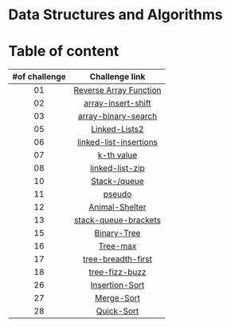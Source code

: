 # Data Structures and Algorithms

# Table of content

| #of challenge|Challenge link  | 
| :---: | :---: |
| 01 | [Reverse Array Function](./code-challenges/ch1-array-reverse/README.md) |
| 02 | [array-insert-shift](./code-challenges/ch2-array-insert-shift/README.md) |
| 03 | [array-binary-search](./code-challenges/ch3-array-binary-search/README.md) 
| 05 | [Linked-Lists2](./linked-list/readme/single.list.md) |
| 06 | [linked-list-insertions](./linked-list/readme/extend.md) |
| 07 | [k-th value](./linked-list/readme/kth.md) |
| 08 | [linked-list-zip](./linked-list/readme/zipList.md) |
| 10 | [Stack-/queue](./stack-and-queue/read/stack.md) |
| 11 | [pseudo](./stack-and-queue/read/pseudo.md) |
| 12 | [Animal-Shelter](./stack-and-queue/read/animal.md) |
| 13 | [stack-queue-brackets](./stack-and-queue/read/bracket.md) |
| 15 | [Binary-Tree](./tree/read/binary%26BST.md) |
| 16 | [Tree-max](./tree/read/max.md) |
| 17 | [tree-breadth-first](./tree/read/breadth.md) |
| 18 | [tree-fizz-buzz](./tree/read/fizzbuzz.md) |
| 26 | [Insertion-Sort](./new-group/insertion/Insertion.md) |
| 27 | [Merge-Sort](./new-group/merge-sort.md) |
| 28 | [Quick-Sort](./new-group/Quick-Sort.md) |